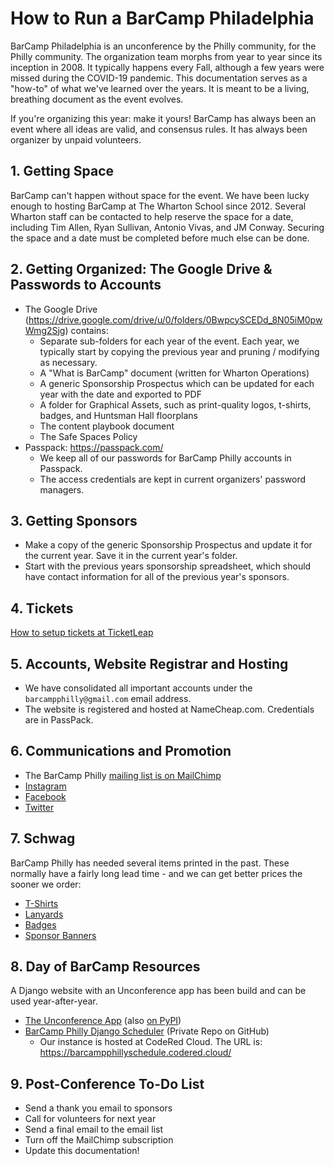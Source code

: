 # How to Run a BarCamp Philadelphia

BarCamp Philadelphia is an unconference by the Philly community, for the Philly community. The organization team morphs from year to year since its inception in 2008. It typically happens every Fall, although a few years were missed during the COVID-19 pandemic. This documentation serves as a "how-to" of what we've learned over the years. It is meant to be a living, breathing document as the event evolves.

If you're organizing this year: make it yours! BarCamp has always been an event where all ideas are valid, and consensus rules. It has always been organizer by unpaid volunteers.

## 1. Getting Space

BarCamp can't happen without space for the event. We have been lucky enough to hosting BarCamp at The Wharton School since 2012. Several Wharton staff can be contacted to help reserve the space for a date, including Tim Allen, Ryan Sullivan, Antonio Vivas, and JM Conway. Securing the space and a date must be completed before much else can be done.

## 2. Getting Organized: The Google Drive & Passwords to Accounts

* The Google Drive (https://drive.google.com/drive/u/0/folders/0BwpcySCEDd_8N05iM0pwWmg2Sjg) contains:
    * Separate sub-folders for each year of the event. Each year, we typically start by copying the previous year and pruning / modifying as necessary.
    * A "What is BarCamp" document (written for Wharton Operations)
    * A generic Sponsorship Prospectus which can be updated for each year with the date and exported to PDF
    * A folder for Graphical Assets, such as print-quality logos, t-shirts, badges, and Huntsman Hall floorplans 
    * The content playbook document
    * The Safe Spaces Policy
* Passpack: https://passpack.com/
    * We keep all of our passwords for BarCamp Philly accounts in Passpack.
    * The access credentials are kept in current organizers' password managers.

## 3. Getting Sponsors

* Make a copy of the generic Sponsorship Prospectus and update it for the current year. Save it in the current year's folder.
* Start with the previous years sponsorship spreadsheet, which should have contact information for all of the previous year's sponsors.

## 4. Tickets

[How to setup tickets at TicketLeap](README_tickets.md)

## 5. Accounts, Website Registrar and Hosting

* We have consolidated all important accounts under the `barcampphilly@gmail.com` email address.
* The website is registered and hosted at NameCheap.com. Credentials are in PassPack.

## 6. Communications and Promotion

* The BarCamp Philly [mailing list is on MailChimp](https://mailchimp.com/)
* [Instagram](https://www.instagram.com/barcampphilly/)
* [Facebook](https://www.facebook.com/barcampphilly/)
* [Twitter](https://twitter.com/barcampphilly)

## 7. Schwag

BarCamp Philly has needed several items printed in the past. These normally have a fairly long lead time - and we can get better prices the sooner we order:

* [T-Shirts](README_schwag.md#t-shirts)
* [Lanyards](README_schwag.md#lanyards)
* [Badges](README_schwag.md#badges)
* [Sponsor Banners](README_schwag.md#sponsor-banners)

## 8. Day of BarCamp Resources

A Django website with an Unconference app has been build and can be used year-after-year.

* [The Unconference App](https://github.com/flipperpa/unconference) (also [on PyPI](https://pypi.org/project/unconference/))
* [BarCamp Philly Django Scheduler](https://github.com/barcampphilly/django-scheduler) (Private Repo on GitHub)
    * Our instance is hosted at CodeRed Cloud. The URL is: https://barcampphillyschedule.codered.cloud/

## 9. Post-Conference To-Do List

* Send a thank you email to sponsors
* Call for volunteers for next year
* Send a final email to the email list
* Turn off the MailChimp subscription
* Update this documentation!
